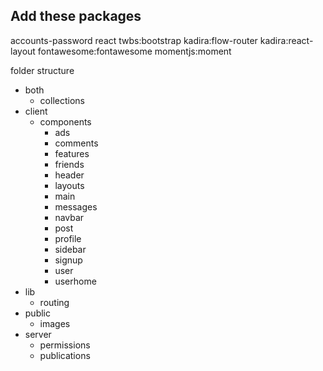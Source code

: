 ## Add these packages

accounts-password
react
twbs:bootstrap
kadira:flow-router
kadira:react-layout
fontawesome:fontawesome
momentjs:moment

folder structure
* both
    - collections
* client
    - components
        + ads
        + comments
        + features
        + friends
        + header
        + layouts
        + main
        + messages
        + navbar
        + post
        + profile
        + sidebar
        + signup
        + user
        + userhome
* lib
    - routing
* public
    - images
* server
    - permissions
    - publications
